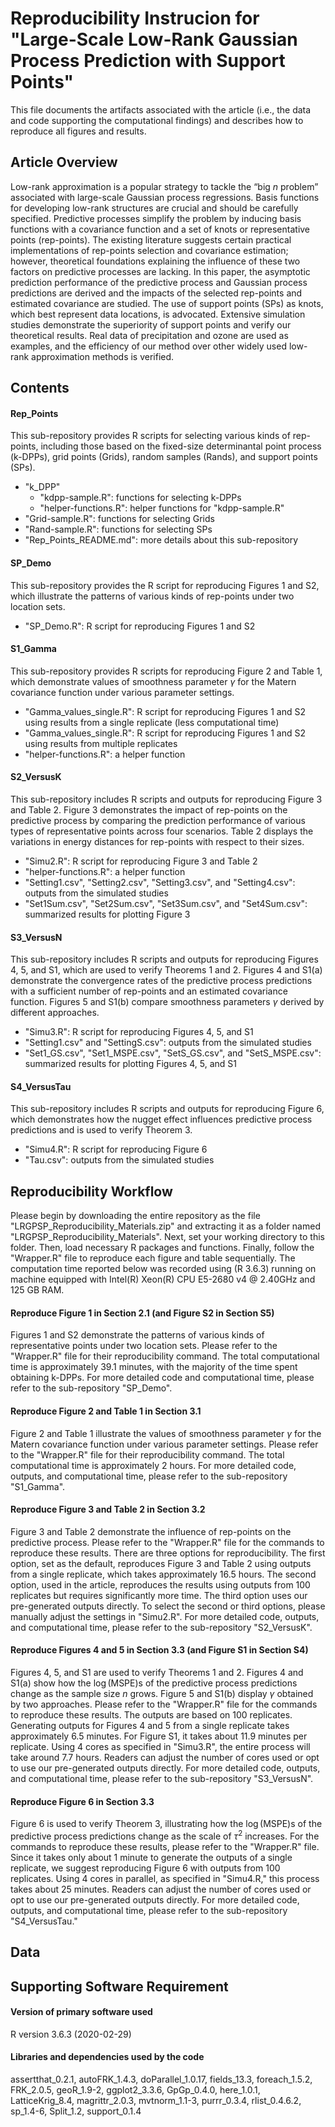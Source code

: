 # Reproducibility Instrucion for "Large-Scale Low-Rank Gaussian Process Prediction with Support Points"
This file documents the artifacts associated with the article (i.e., the data and code supporting the computational findings) and describes how to reproduce all figures and results. 

## Article Overview
Low-rank approximation is a popular strategy to tackle the “big $n$ problem” associated with large-scale Gaussian process regressions. Basis functions for developing low-rank structures are crucial and should be carefully specified. Predictive processes simplify the problem by inducing basis functions with a covariance function and a set of knots or representative points (rep-points). The existing literature suggests certain practical implementations of rep-points selection and covariance estimation; however, theoretical foundations explaining the influence of these two factors on predictive processes are lacking. In this paper, the asymptotic prediction performance of the predictive process and Gaussian process predictions are derived and the impacts of the selected rep-points and estimated covariance are studied. The use of support points (SPs) as knots, which best represent data locations, is advocated. Extensive simulation studies demonstrate the superiority of support points and verify our theoretical results. Real data of precipitation and ozone are used as examples, and the efficiency of our method over other widely used low-rank approximation methods is verified.

## Contents
#### Rep_Points
This sub-repository provides R scripts for selecting various kinds of rep-points, including those based on the fixed-size determinantal point process (k-DPPs), grid points (Grids), random samples (Rands), and support points (SPs).

- "k_DPP"
  - "kdpp-sample.R": functions for selecting k-DPPs
  - "helper-functions.R": helper functions for "kdpp-sample.R"
- "Grid-sample.R": functions for selecting Grids
- "Rand-sample.R": functions for selecting SPs
- "Rep_Points_README.md": more details about this sub-repository

#### SP_Demo
This sub-repository provides the R script for reproducing Figures 1 and S2, which illustrate the patterns of various kinds of rep-points under two location sets.

- "SP_Demo.R": R script for reproducing Figures 1 and S2

#### S1_Gamma
This sub-repository provides R scripts for reproducing Figure 2 and Table 1, which demonstrate values of smoothness parameter $\gamma$ for the Matern covariance function under various parameter settings. 

- "Gamma_values_single.R": R script for reproducing Figures 1 and S2 using results from a single replicate (less computational time)
- "Gamma_values_single.R": R script for reproducing Figures 1 and S2 using results from multiple replicates 
- "helper-functions.R": a helper function

#### S2_VersusK
This sub-repository includes R scripts and outputs for reproducing Figure 3 and Table 2. Figure 3 demonstrates the impact of rep-points on the predictive process by comparing the prediction performance of various types of representative points across four scenarios. Table 2 displays the variations in energy distances for rep-points with respect to their sizes.

- "Simu2.R": R script for reproducing Figure 3 and Table 2
- "helper-functions.R": a helper function
- "Setting1.csv", "Setting2.csv", "Setting3.csv", and "Setting4.csv": outputs from the simulated studies
- "Set1Sum.csv", "Set2Sum.csv", "Set3Sum.csv", and "Set4Sum.csv": summarized results for plotting Figure 3

#### S3_VersusN
This sub-repository includes R scripts and outputs for reproducing Figures 4, 5, and S1, which are used to verify Theorems 1 and 2. Figures 4 and S1(a) demonstrate the convergence rates of the predictive process predictions with a sufficient number of rep-points and an estimated covariance function. Figures 5 and S1(b) compare smoothness parameters $\gamma$ derived by different approaches.

- "Simu3.R": R script for reproducing Figures 4, 5, and S1
- "Setting1.csv" and "SettingS.csv": outputs from the simulated studies
- "Set1_GS.csv", "Set1_MSPE.csv", "SetS_GS.csv", and "SetS_MSPE.csv": summarized results for plotting Figures 4, 5, and S1

#### S4_VersusTau
This sub-repository includes R scripts and outputs for reproducing Figure 6, which demonstrates how the nugget effect influences predictive process predictions and is used to verify Theorem 3.

- "Simu4.R": R script for reproducing Figure 6
- "Tau.csv": outputs from the simulated studies

## Reproducibility Workflow
Please begin by downloading the entire repository as the file "LRGPSP_Reproducibility_Materials.zip" and extracting it as a folder named "LRGPSP_Reproducibility_Materials". Next, set your working directory to this folder. Then, load necessary R packages and functions. Finally, follow the "Wrapper.R" file to reproduce each figure and table sequentially. The computation time reported below was recorded using (R 3.6.3) running on machine equipped with Intel(R) Xeon(R) CPU E5-2680 v4 @ 2.40GHz and 125 GB RAM.

#### Reproduce Figure 1 in Section 2.1 (and Figure S2 in Section S5)
Figures 1 and S2 demonstrate the patterns of various kinds of representative points under two location sets. Please refer to the "Wrapper.R" file for their reproducibility command. The total computational time is approximately 39.1 minutes, with the majority of the time spent obtaining k-DPPs.  For more detailed code and computational time, please refer to the sub-repository "SP_Demo". 

#### Reproduce Figure 2 and Table 1 in Section 3.1
Figure 2 and Table 1 illustrate the values of smoothness parameter $\gamma$ for the Matern covariance function under various parameter settings. Please refer to the "Wrapper.R" file for their reproducibility command. The total computational time is approximately 2 hours. For more detailed code, outputs, and computational time, please refer to the sub-repository "S1_Gamma". 

#### Reproduce Figure 3 and Table 2 in Section 3.2
Figure 3 and Table 2 demonstrate the influence of rep-points on the predictive process. Please refer to the "Wrapper.R" file for the commands to reproduce these results. There are three options for reproducibility. The first option, set as the default, reproduces Figure 3 and Table 2 using outputs from a single replicate, which takes approximately 16.5 hours. The second option, used in the article, reproduces the results using outputs from 100 replicates but requires significantly more time. The third option uses our pre-generated outputs directly. To select the second or third options, please manually adjust the settings in "Simu2.R". For more detailed code, outputs, and computational time, please refer to the sub-repository "S2_VersusK".

#### Reproduce Figures 4 and 5 in Section 3.3 (and Figure S1 in Section S4)
Figures 4, 5, and S1 are used to verify Theorems 1 and 2. Figures 4 and S1(a) show how the $\log$(MSPE)s of the predictive process predictions change as the sample size $n$ grows. Figure 5 and S1(b) display $\gamma$ obtained by two approaches. Please refer to the "Wrapper.R" file for the commands to reproduce these results. The outputs are based on 100 replicates. Generating outputs for Figures 4 and 5 from a single replicate takes approximately 6.5 minutes. For Figure S1, it takes about 11.9 minutes per replicate. Using 4 cores as specified in "Simu3.R", the entire process will take around 7.7 hours. Readers can adjust the number of cores used or opt to use our pre-generated outputs directly. For more detailed code, outputs, and computational time, please refer to the sub-repository "S3_VersusN".

#### Reproduce Figure 6 in Section 3.3
Figure 6 is used to verify Theorem 3, illustrating how the $\log$(MSPE)s of the predictive process predictions change as the scale of $\tau^2$ increases. For the commands to reproduce these results, please refer to the "Wrapper.R" file. Since it takes only about 1 minute to generate the outputs of a single replicate, we suggest reproducing Figure 6 with outputs from 100 replicates. Using 4 cores in parallel, as specified in "Simu4.R," this process takes about 25 minutes. Readers can adjust the number of cores used or opt to use our pre-generated outputs directly. For more detailed code, outputs, and computational time, please refer to the sub-repository "S4_VersusTau."

## Data 

## Supporting Software Requirement
#### Version of primary software used
R version 3.6.3 (2020-02-29)

#### Libraries and dependencies used by the code

assertthat_0.2.1, autoFRK_1.4.3, doParallel_1.0.17, fields_13.3, foreach_1.5.2, FRK_2.0.5, geoR_1.9-2, ggplot2_3.3.6, GpGp_0.4.0, here_1.0.1, LatticeKrig_8.4, magrittr_2.0.3, mvtnorm_1.1-3, purrr_0.3.4, rlist_0.4.6.2, sp_1.4-6, Split_1.2, support_0.1.4





